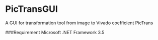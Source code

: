 # PicTransGUI
A GUI for transformation tool from image to Vivado coefficient PicTrans

###Requirement
Microsoft .NET Framework 3.5
